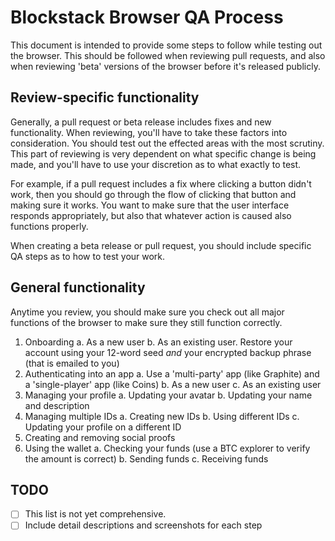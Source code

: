 # Blockstack Browser QA Process

This document is intended to provide some steps to follow while testing out the browser. This should be followed when reviewing pull requests, and also when reviewing 'beta' versions of the browser before it's released publicly.

## Review-specific functionality

Generally, a pull request or beta release includes fixes and new functionality. When reviewing, you'll have to take these factors into consideration. You should test out the effected areas with the most scrutiny. This part of reviewing is very dependent on what specific change is being made, and you'll have to use your discretion as to what exactly to test.

For example, if a pull request includes a fix where clicking a button didn't work, then you should go through the flow of clicking that button and making sure it works. You want to make sure that the user interface responds appropriately, but also that whatever action is caused also functions properly.

When creating a beta release or pull request, you should include specific QA steps as to how to test your work.

## General functionality

Anytime you review, you should make sure you check out all major functions of the browser to make sure they still function correctly.

1. Onboarding
  a. As a new user
  b. As an existing user. Restore your account using your 12-word seed _and_ your encrypted backup phrase (that is emailed to you)
2. Authenticating into an app
  a. Use a 'multi-party' app (like Graphite) and a 'single-player' app (like Coins)
  b. As a new user
  c. As an existing user
3. Managing your profile
  a. Updating your avatar
  b. Updating your name and description
4. Managing multiple IDs
  a. Creating new IDs
  b. Using different IDs
  c. Updating your profile on a different ID
5. Creating and removing social proofs
6. Using the wallet
  a. Checking your funds (use a BTC explorer to verify the amount is correct)
  b. Sending funds
  c. Receiving funds

## TODO

- [ ] This list is not yet comprehensive.
- [ ] Include detail descriptions and screenshots for each step